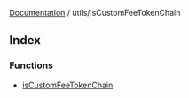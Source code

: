 [Documentation](../../README.md) / utils/isCustomFeeTokenChain

## Index

### Functions

- [isCustomFeeTokenChain](functions/isCustomFeeTokenChain.md)

